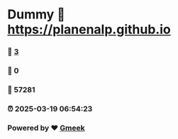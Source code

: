 # Dummy :link: https://planenalp.github.io 
### :page_facing_up: [3](https://planenalp.github.io/tag.html) 
### :speech_balloon: 0 
### :hibiscus: 57281 
### :alarm_clock: 2025-03-19 06:54:23 
### Powered by :heart: [Gmeek](https://github.com/Meekdai/Gmeek)
